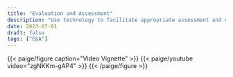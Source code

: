 ```yaml
---
title: "Evaluation and Assessment"
description: "Use technology to facilitate appropriate assessment and evaluation strategies and determine the effectiveness of technology in curriculum or instruction."
date: 2023-07-01
draft: false
tags: ["E&A"]
---
```

{{< paige/figure caption="Video Vignette" >}}
{{< paige/youtube video="zgNKKm-gAP4" >}}
{{< /paige/figure >}}